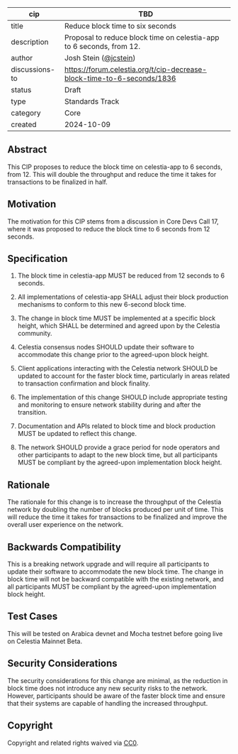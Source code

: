 | cip | TBD |
| - | - |
| title | Reduce block time to six seconds |
| description | Proposal to reduce block time on celestia-app to 6 seconds, from 12. |
| author | Josh Stein ([@jcstein](https://github.com/jcstein)) |
| discussions-to | <https://forum.celestia.org/t/cip-decrease-block-time-to-6-seconds/1836> |
| status | Draft |
| type | Standards Track |
| category | Core |
| created | 2024-10-09 |

## Abstract

This CIP proposes to reduce the block time on celestia-app to 6 seconds, from 12. This will double the throughput and reduce the time it takes for transactions to be finalized in half.

## Motivation

The motivation for this CIP stems from a discussion in Core Devs Call 17, where it was proposed to reduce the block time to 6 seconds from 12 seconds.

## Specification

1. The block time in celestia-app MUST be reduced from 12 seconds to 6 seconds.

2. All implementations of celestia-app SHALL adjust their block production mechanisms to conform to this new 6-second block time.

3. The change in block time MUST be implemented at a specific block height, which SHALL be determined and agreed upon by the Celestia community.

4. Celestia consensus nodes SHOULD update their software to accommodate this change prior to the agreed-upon block height.



7. Client applications interacting with the Celestia network SHOULD be updated to account for the faster block time, particularly in areas related to transaction confirmation and block finality.

8. The implementation of this change SHOULD include appropriate testing and monitoring to ensure network stability during and after the transition.

9. Documentation and APIs related to block time and block production MUST be updated to reflect this change.

10. The network SHOULD provide a grace period for node operators and other participants to adapt to the new block time, but all participants MUST be compliant by the agreed-upon implementation block height.

## Rationale

The rationale for this change is to increase the throughput of the Celestia network by doubling the number of blocks produced per unit of time. This will reduce the time it takes for transactions to be finalized and improve the overall user experience on the network.

## Backwards Compatibility

This is a breaking network upgrade and will require all participants to update their software to accommodate the new block time. The change in block time will not be backward compatible with the existing network, and all participants MUST be compliant by the agreed-upon implementation block height.

## Test Cases

This will be tested on Arabica devnet and Mocha testnet before going live on Celestia Mainnet Beta.

## Security Considerations

The security considerations for this change are minimal, as the reduction in block time does not introduce any new security risks to the network. However, participants should be aware of the faster block time and ensure that their systems are capable of handling the increased throughput.

## Copyright

Copyright and related rights waived via [CC0](https://github.com/celestiaorg/CIPs/blob/main/LICENSE).

